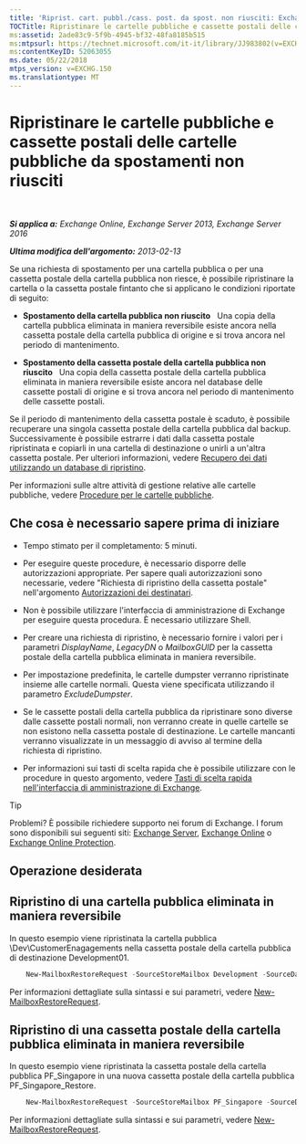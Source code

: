 ```yaml
---
title: 'Riprist. cart. pubbl./cass. post. da spost. non riusciti: Exchange 2013 Help'
TOCTitle: Ripristinare le cartelle pubbliche e cassette postali delle cartelle pubbliche da spostamenti non riusciti
ms:assetid: 2ade83c9-5f9b-4945-bf32-48fa8185b515
ms:mtpsurl: https://technet.microsoft.com/it-it/library/JJ983802(v=EXCHG.150)
ms:contentKeyID: 52063055
ms.date: 05/22/2018
mtps_version: v=EXCHG.150
ms.translationtype: MT
---
```


# Ripristinare le cartelle pubbliche e cassette postali delle cartelle pubbliche da spostamenti non riusciti

 

_**Si applica a:** Exchange Online, Exchange Server 2013, Exchange Server 2016_

_**Ultima modifica dell'argomento:** 2013-02-13_

Se una richiesta di spostamento per una cartella pubblica o per una cassetta postale della cartella pubblica non riesce, è possibile ripristinare la cartella o la cassetta postale fintanto che si applicano le condizioni riportate di seguito:

  - **Spostamento della cartella pubblica non riuscito**   Una copia della cartella pubblica eliminata in maniera reversibile esiste ancora nella cassetta postale della cartella pubblica di origine e si trova ancora nel periodo di mantenimento.

  - **Spostamento della cassetta postale della cartella pubblica non riuscito**   Una copia della cassetta postale della cartella pubblica eliminata in maniera reversibile esiste ancora nel database delle cassette postali di origine e si trova ancora nel periodo di mantenimento delle cassette postali.

Se il periodo di mantenimento della cassetta postale è scaduto, è possibile recuperare una singola cassetta postale della cartella pubblica dal backup. Successivamente è possibile estrarre i dati dalla cassetta postale ripristinata e copiarli in una cartella di destinazione o unirli a un'altra cassetta postale. Per ulteriori informazioni, vedere [Recupero dei dati utilizzando un database di ripristino](restore-data-using-a-recovery-database-exchange-2013-help.md).

Per informazioni sulle altre attività di gestione relative alle cartelle pubbliche, vedere [Procedure per le cartelle pubbliche](public-folder-procedures-exchange-2013-help.md).

## Che cosa è necessario sapere prima di iniziare

  - Tempo stimato per il completamento: 5 minuti.

  - Per eseguire queste procedure, è necessario disporre delle autorizzazioni appropriate. Per sapere quali autorizzazioni sono necessarie, vedere "Richiesta di ripristino della cassetta postale" nell'argomento [Autorizzazioni dei destinatari](recipients-permissions-exchange-2013-help.md).

  - Non è possibile utilizzare l'interfaccia di amministrazione di Exchange per eseguire questa procedura. È necessario utilizzare Shell.

  - Per creare una richiesta di ripristino, è necessario fornire i valori per i parametri *DisplayName*, *LegacyDN* o *MailboxGUID* per la cassetta postale della cartella pubblica eliminata in maniera reversibile.

  - Per impostazione predefinita, le cartelle dumpster verranno ripristinate insieme alle cartelle normali. Questa viene specificata utilizzando il parametro *ExcludeDumpster*.

  - Se le cassette postali della cartella pubblica da ripristinare sono diverse dalle cassette postali normali, non verranno create in quelle cartelle se non esistono nella cassetta postale di destinazione. Le cartelle mancanti verranno visualizzate in un messaggio di avviso al termine della richiesta di ripristino.

  - Per informazioni sui tasti di scelta rapida che è possibile utilizzare con le procedure in questo argomento, vedere [Tasti di scelta rapida nell'interfaccia di amministrazione di Exchange](keyboard-shortcuts-in-the-exchange-admin-center-exchange-online-protection-help.md).


> [!TIP]
> Problemi? È possibile richiedere supporto nei forum di Exchange. I forum sono disponibili sui seguenti siti: <A href="https://go.microsoft.com/fwlink/p/?linkid=60612">Exchange Server</A>, <A href="https://go.microsoft.com/fwlink/p/?linkid=267542">Exchange Online</A> o <A href="https://go.microsoft.com/fwlink/p/?linkid=285351">Exchange Online Protection</A>.



## Operazione desiderata

## Ripristino di una cartella pubblica eliminata in maniera reversibile

In questo esempio viene ripristinata la cartella pubblica \\Dev\\CustomerEnagagements nella cassetta postale della cartella pubblica di destinazione Development01.

```powershell
    New-MailboxRestoreRequest -SourceStoreMailbox Development -SourceDatabase MBX_DB01 -TargetMailbox Development01 -AllowLegacyDNMismatch -IncludeFolders \Dev\CustomerEngagements
```

Per informazioni dettagliate sulla sintassi e sui parametri, vedere [New-MailboxRestoreRequest](https://technet.microsoft.com/it-it/library/ff829875\(v=exchg.150\)).

## Ripristino di una cassetta postale della cartella pubblica eliminata in maniera reversibile

In questo esempio viene ripristinata la cassetta postale della cartella pubblica PF\_Singapore in una nuova cassetta postale della cartella pubblica PF\_Singapore\_Restore.

```powershell
    New-MailboxRestoreRequest -SourceStoreMailbox PF_Singapore -SourceDatabase MBX_DB01 -TargetMailbox PF_Singapore_Restore -AllowLegacyDNMismatch
```

Per informazioni dettagliate sulla sintassi e sui parametri, vedere [New-MailboxRestoreRequest](https://technet.microsoft.com/it-it/library/ff829875\(v=exchg.150\)).

